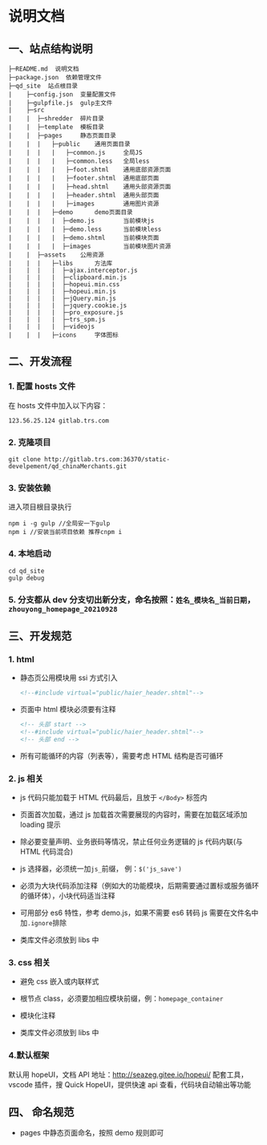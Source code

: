 # 说明文档

## 一、站点结构说明

```
├─README.md  说明文档
├─package.json  依赖管理文件
├─qd_site  站点根目录
|    ├─config.json  变量配置文件
|    ├─gulpfile.js  gulp主文件
|    ├─src
|    |  ├─shredder  碎片目录
|    |  ├─template  模板目录
|    |  ├─pages     静态页面目录
|    |  |   ├─public    通用页面目录
|    |  |   |   ├─common.js     全局JS
|    |  |   |   ├─common.less   全局less
|    |  |   |   ├─foot.shtml    通用底部资源页面
|    |  |   |   ├─footer.shtml  通用底部页面
|    |  |   |   ├─head.shtml    通用头部资源页面
|    |  |   |   ├─header.shtml  通用头部页面
|    |  |   |   ├─images        通用图片资源
|    |  |   ├─demo      demo页面目录
|    |  |   |  ├─demo.js        当前模块js
|    |  |   |  ├─demo.less      当前模块less
|    |  |   |  ├─demo.shtml     当前模块页面
|    |  |   |  ├─images         当前模块图片资源
|    |  ├─assets    公用资源
|    |  |   ├─libs      方法库
|    |  |   |  ├─ajax.interceptor.js
|    |  |   |  ├─clipboard.min.js
|    |  |   |  ├─hopeui.min.css
|    |  |   |  ├─hopeui.min.js
|    |  |   |  ├─jQuery.min.js
|    |  |   |  ├─jquery.cookie.js
|    |  |   |  ├─pro_exposure.js
|    |  |   |  ├─trs_spm.js
|    |  |   |  ├─videojs
|    |  |   ├─icons     字体图标

```

## 二、开发流程

### 1. 配置 hosts 文件

在 hosts 文件中加入以下内容：

```shell
123.56.25.124 gitlab.trs.com
```

### 2. 克隆项目

```shell
git clone http://gitlab.trs.com:36370/static-develpement/qd_chinaMerchants.git
```

### 3. 安装依赖

进入项目根目录执行

```shell
npm i -g gulp //全局安一下gulp
npm i //安装当前项目依赖 推荐cnpm i
```

### 4. 本地启动

```shell
cd qd_site
gulp debug
```

### 5. 分支都从 dev 分支切出新分支，命名按照：`姓名_模块名_当前日期`，`zhouyong_homepage_20210928`

## 三、开发规范

### 1. html

-   静态页公用模块用 ssi 方式引入
    ```html
    <!--#include virtual="public/haier_header.shtml"-->
    ```
-   页面中 html 模块必须要有注释
    ```html
    <!-- 头部 start -->
    <!--#include virtual="public/haier_header.shtml"-->
    <!-- 头部 end -->
    ```
-   所有可能循环的内容（列表等），需要考虑 HTML 结构是否可循环

### 2. js 相关

-   js 代码只能加载于 HTML 代码最后，且放于 `</Body>` 标签内

-   页面首次加载，通过 js 加载首次需要展现的内容时，需要在加载区域添加 loading 提示

-   除必要变量声明、业务嵌码等情况，禁止任何业务逻辑的 js 代码内联(与 HTML 代码混合)

-   js 选择器，必须统一加`js_`前缀， 例：`$('js_save')`

-   必须为大块代码添加注释（例如大的功能模块，后期需要通过置标或服务循环的循环体），小块代码适当注释

-   可用部分 es6 特性，参考 demo.js，如果不需要 es6 转码 js 需要在文件名中加`.ignore`排除

-   类库文件必须放到 libs 中

### 3. css 相关

-   避免 css 嵌入或内联样式

-   根节点 class，必须要加相应模块前缀，例：`homepage_container`

-   模块化注释

-   类库文件必须放到 libs 中

### 4.默认框架

默认用 hopeUI，文档 API 地址：http://seazeg.gitee.io/hopeui/
配套工具，vscode 插件，搜 Quick HopeUI，提供快速 api 查看，代码块自动输出等功能

## 四、 命名规范

-   pages 中静态页面命名，按照 demo 规则即可
